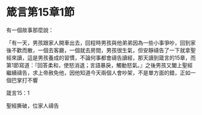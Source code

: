 # 箴言第15章1節


有一個故事那麼說： 

「有一天，男孩跟家人開車出去，回程時男孩與他弟弟因為一些小事爭吵，回到家後不歡而散，一個去客廳，一個就去房間，男孩很生氣，但安靜禱告了一下就拿聖經來讀，這是男孩養成的習慣，不論何事都會禱告讀經，那天讀到箴言的15章，而第1節寫道：『回答柔和，使怒消退；言語暴戾，觸動怒氣。』之後男孩又闔上聖經繼續禱告，求上帝赦免他，因他知道今天兩個人會吵架，不是單方面的錯，正如一個巴掌打不響




箴言15：1


聖經撕破，位家人禱告